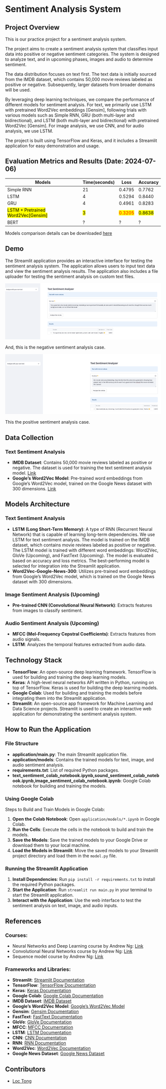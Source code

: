 
# Sentiment Analysis System

## Project Overview
This is our practice project for a sentiment analysis system. 

The project aims to create a sentiment analysis system that classifies input data into positive or negative sentiment categories. The system is designed to analyze text, and in upcoming phases, images and audio to determine sentiment.

The data distribution focuses on text first. The text data is initially sourced from the IMDB dataset, which contains 50,000 movie reviews labeled as positive or negative. Subsequently, larger datasets from broader domains will be used.

By leveraging deep learning techniques, we compare the performance of different models for sentiment analysis. For text, we primarily use LSTM with pretrained Word2Vec embeddings [Gensim], following trials with various models such as Simple RNN, GRU (both multi-layer and bidirectional), and LSTM (both multi-layer and bidirectional) with pretrained Word2Vec [Gensim]. For image analysis, we use CNN, and for audio analysis, we use LSTM.

The project is built using TensorFlow and Keras, and it includes a Streamlit application for easy demonstration and usage.

## Evaluation Metrics and Results (Date: 2024-07-06)

| Models                                                                             | Time(seconds)                                    | Loss                                                              | Accuracy                                              | 
|------------------------------------------------------------------------------------|--------------------------------------------------|-------------------------------------------------------------------|-------------------------------------------------------|
| Simple RNN                                                                         | 21                                               | 0.4795                                                            | 0.7762                                                |
| LSTM                                                                               | 4                                                | 0.5294                                                            | 0.8440                                                |
| GRU                                                                                | 4                                                | 0.4961                                                            | 0.8283                                                |
| <mark style="background-color: yellow;">LSTM + Pretrained Word2Vec[Gensim] </mark> | <mark style="background-color: yellow;">3</mark> | <mark style="background-color: yellow; color: red;">0.3205</mark> | <mark style="background-color: yellow;">0.8638</mark> |
| BERT                                                                               | ?                                                | ?                                                                 | ?                                                     |



Models comparison details can be downloaded [here](application/models/imdb/models_comparation.xlsx)

## Demo

The Streamlit application provides an interactive interface for testing the sentiment analysis system. The application allows users to input text data and view the sentiment analysis results. The application also includes a file uploader for testing the sentiment analysis on custom text files.

![Analyzer with your own text](assets/demo_negative_case.png)

And, this is the negative sentiment analysis case.

![Analyzer with your own text](assets/demo_positive_case.png)

This the positive sentiment analysis case.

## Data Collection

### Text Sentiment Analysis
- **IMDB Dataset**: Contains 50,000 movie reviews labeled as positive or negative. The dataset is used for training the text sentiment analysis model. [Link](https://www.kaggle.com/lakshmi25npathi/imdb-dataset-of-50k-movie-reviews)
- **Google’s Word2Vec Model**: Pre-trained word embeddings from Google’s Word2Vec model, trained on the Google News dataset with 300 dimensions. [Link](https://code.google.com/archive/p/word2vec/)

## Models Architecture

### Text Sentiment Analysis
- **LSTM (Long Short-Term Memory)**: A type of RNN (Recurrent Neural Network) that is capable of learning long-term dependencies. We use LSTM for text sentiment analysis. The model is trained on the IMDB dataset, which contains movie reviews labeled as positive or negative. The LSTM model is trained with different word embeddings: Word2Vec, GloVe (Upcoming), and FastText (Upcoming). The model is evaluated based on accuracy and loss metrics. The best-performing model is selected for integration into the Streamlit application.
- **Word2Vec-Google-News-300**: Utilizes pre-trained word embeddings from Google’s Word2Vec model, which is trained on the Google News dataset with 300 dimensions.

### Image Sentiment Analysis (Upcoming)
- **Pre-trained CNN (Convolutional Neural Network)**: Extracts features from images to classify sentiment.

### Audio Sentiment Analysis (Upcoming)
- **MFCC (Mel-Frequency Cepstral Coefficients)**: Extracts features from audio signals.
- **LSTM**: Analyzes the temporal features extracted from audio data.

## Technology Stack

- **TensorFlow**: An open-source deep learning framework. TensorFlow is used for building and training the deep learning models.
- **Keras**: A high-level neural networks API written in Python, running on top of TensorFlow. Keras is used for building the deep learning models.
- **Google Colab**: Used for building and training the models before integrating them into the Streamlit application.
- **Streamlit**: An open-source app framework for Machine Learning and Data Science projects. Streamlit is used to create an interactive web application for demonstrating the sentiment analysis system.

## How to Run the Application

### File Structure
- **application/main.py**: The main Streamlit application file.
- **application/models**: Contains the trained models for text, image, and audio sentiment analysis.
- **requirements.txt**: List of required Python packages.
- **text_sentiment_colab_notebook.ipynb,sound_sentiment_colab_notebook.ipynb,image_sentiment_colab_notebook.ipynb**: Google Colab notebook for building and training the models.

### Using Google Colab

Steps to Build and Train Models in Google Colab:

1. **Open the Colab Notebook**: Open `application/models/*.ipynb` in Google Colab.
2. **Run the Cells**: Execute the cells in the notebook to build and train the models.
3. **Save the Models**: Save the trained models to your Google Drive or download them to your local machine.
4. **Load the Models in Streamlit**: Move the saved models to your Streamlit project directory and load them in the `model.py` file.

### Running the Streamlit Application

1. **Install Dependencies**: Run `pip install -r requirements.txt` to install the required Python packages.
2. **Start the Application**: Run `streamlit run main.py` in your terminal to start the Streamlit application.
3. **Interact with the Application**: Use the web interface to test the sentiment analysis on text, image, and audio inputs.

## References

### Courses:
- Neural Networks and Deep Learning course by Andrew Ng: [Link](https://www.coursera.org/learn/neural-networks-deep-learning)
- Convolutional Neural Networks course by Andrew Ng: [Link](https://www.coursera.org/learn/convolutional-neural-networks)
- Sequence model course by Andrew Ng: [Link](https://www.coursera.org/learn/nlp-sequence-models)

### Frameworks and Libraries:

- **Streamlit**: [Streamlit Documentation](https://docs.streamlit.io/en/stable/)
- **TensorFlow**: [TensorFlow Documentation](https://www.tensorflow.org/)
- **Keras**: [Keras Documentation](https://keras.io/)
- **Google Colab**: [Google Colab Documentation](https://colab.research.google.com/notebooks/intro.ipynb)
- **IMDB Dataset**: [IMDB Dataset](https://www.kaggle.com/lakshmi25npathi/imdb-dataset-of-50k-movie-reviews)
- **Google’s Word2Vec Model**: [Google’s Word2Vec Model](https://code.google.com/archive/p/word2vec/)
- **Gensim**: [Gensim Documentation](https://radimrehurek.com/gensim/)
- **FastText**: [FastText Documentation](https://fasttext.cc/)
- **GloVe**: [GloVe Documentation](https://nlp.stanford.edu/projects/glove/)
- **MFCC**: [MFCC Documentation](https://en.wikipedia.org/wiki/Mel-frequency_cepstrum)
- **LSTM**: [LSTM Documentation](https://en.wikipedia.org/wiki/Long_short-term_memory)
- **CNN**: [CNN Documentation](https://en.wikipedia.org/wiki/Convolutional_neural_network)
- **RNN**: [RNN Documentation](https://en.wikipedia.org/wiki/Recurrent_neural_network)
- **Word2Vec**: [Word2Vec Documentation](https://en.wikipedia.org/wiki/Word2vec)
- **Google News Dataset**: [Google News Dataset](https://en.wikipedia.org/wiki/Google_News)

## Contributors

- [Loc Tong](loctong@gmail.com)

